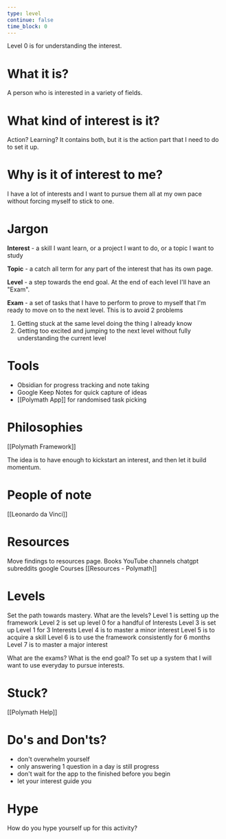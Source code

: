 ```yaml
---
type: level
continue: false
time_block: 0
---
```

Level 0 is for understanding the interest.

# What it is?
 A person who is interested in a variety of fields.

# What kind of interest is it?
Action? Learning? 
It contains both, but it is the action part that I need to do to set it up.

# Why is it of interest to me?
I have a lot of interests and I want to pursue them all at my own pace without forcing myself to stick to one.

# Jargon
**Interest** - a skill I want learn, or a project I want to do, or a topic I want to study 

**Topic** - a catch all term for any part of the interest that has its own page. 

**Level** - a step towards the end goal. At the end of each level I'll have an "Exam".

**Exam** - a set of tasks that I have to perform to prove to myself that I'm ready to move on to the next level. This is to avoid 2 problems 
1. Getting stuck at the same level doing the thing I already know
2. Getting too excited and jumping to the next level without fully understanding the current level



# Tools
- Obsidian for progress tracking and note taking
- Google Keep Notes for quick capture of ideas
- [[Polymath App]] for randomised task picking 

# Philosophies 
[[Polymath Framework]]

The idea is to have enough to kickstart an interest, and then let it build momentum.

# People of note
[[Leonardo da Vinci]]


# Resources 
Move findings to resources page. 
Books
YouTube channels
chatgpt
subreddits
google 
Courses 
[[Resources - Polymath]]


# Levels
Set the path towards mastery. 
What are the levels? 
Level 1 is setting up the framework 
Level 2 is set up level 0 for a handful of Interests 
Level 3 is set up Level 1 for 3 Interests 
Level 4 is to master a minor interest
Level 5 is to acquire a skill
Level 6 is to use the framework consistently for 6 months
Level 7 is to master a major interest

What are the exams? 
What is the end goal?
To set up a system that I will want to use everyday to pursue interests.

# Stuck?
[[Polymath Help]]


# Do's and Don'ts?
- don't overwhelm yourself 
- only answering 1 question in a day is still progress 
- don't wait for the app to the finished before you begin 
- let your interest guide you

# Hype
How do you hype yourself up for this activity?


